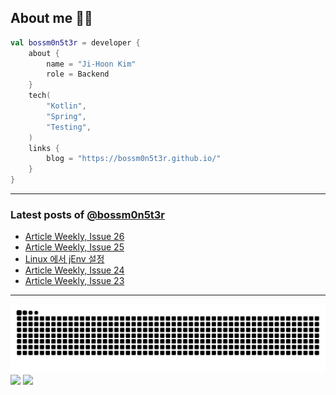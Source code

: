 ## About me 🧑‍💻

```kotlin
val bossm0n5t3r = developer {
    about {
        name = "Ji-Hoon Kim"
        role = Backend
    }
    tech(
        "Kotlin",
        "Spring",
        "Testing",
    )
    links {
        blog = "https://bossm0n5t3r.github.io/"
    }
}
```

---

### Latest posts of [@bossm0n5t3r](https://github.com/bossm0n5t3r)

<!-- BLOG-POST-LIST:START -->
- [Article Weekly, Issue 26](https://bossm0n5t3r.github.io/posts/article-weekly-26/)
- [Article Weekly, Issue 25](https://bossm0n5t3r.github.io/posts/article-weekly-25/)
- [Linux 에서 jEnv 설정](https://bossm0n5t3r.github.io/posts/jenv-on-linux/)
- [Article Weekly, Issue 24](https://bossm0n5t3r.github.io/posts/article-weekly-24/)
- [Article Weekly, Issue 23](https://bossm0n5t3r.github.io/posts/article-weekly-23/)
<!-- BLOG-POST-LIST:END -->

---

![](https://raw.githubusercontent.com/bossm0n5t3r/bossm0n5t3r/output/github-snake.svg)
![](https://streak-stats.demolab.com?user=bossm0n5t3r)
![](https://projecteuler.net/profile/bossm0n5t3r.png)
